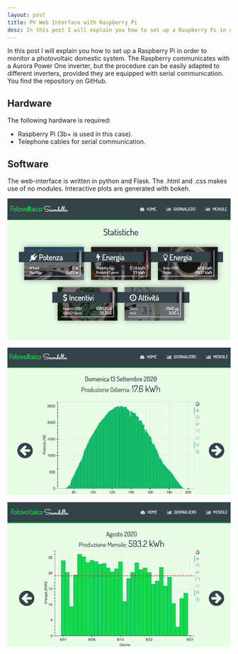 ```yaml
---
layout: post
title: PV Web Interface with Raspberry Pi
desc: In this post I will explain you how to set up a Raspberry Pi in order to monitor a photovoltaic domestic system. The Raspberry communicates with a Aurora Power One inverter, but the procedure can be easily adapted to different inverters, provided they are equipped with serial communication. You find the repository on GitHub.
---
```


In this post I will explain you how to set up a Raspberry Pi in order to monitor a photovoltaic domestic system. 
The Raspberry communicates with a Aurora Power One inverter, but the procedure can be easily adapted to different inverters, provided they are equipped with serial communication.
You find the repository on GitHub.

## Hardware

The following hardware is required:
- Raspberry Pi (3b+ is used in this case).
- Telephone cables for serial communication.

## Software

The web-interface is written in python and Flask.
The .html and .css makes use of no modules. Interactive plots are generated with bokeh.

![image](/assets/img/pv_dashboard.png)

![image](/assets/img/pv_daily.png)

![image](/assets/img/pv_monthly.png)
